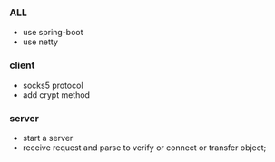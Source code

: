 
### ALL
- use spring-boot
- use netty

### client
-  socks5 protocol
- add crypt method

### server
- start a server
- receive request and parse to verify or connect or transfer object;
